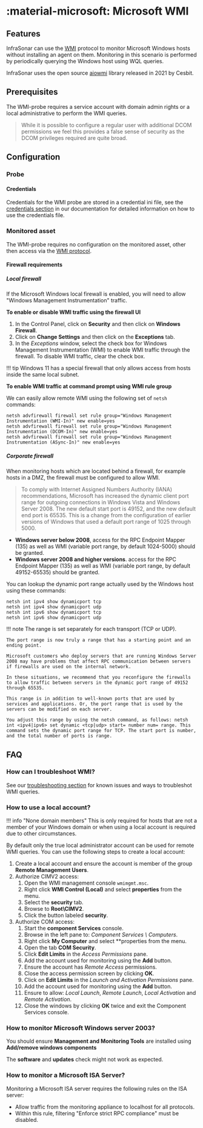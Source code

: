 # :material-microsoft: Microsoft WMI

## Features

InfraSonar can use the [WMI](https://en.wikipedia.org/wiki/Windows_Management_Instrumentation) protocol to monitor Microsoft Windows hosts without installing an agent on them. Monitoring in this scenario is performed by periodically querying the Windows host using WQL queries.

InfraSonar uses the open source [aiowmi](https://github.com/cesbit/aiowmi) library released in 2021 by Cesbit.

## Prerequisites

The WMI-probe requires a service account with domain admin rights or a local administrative to perform the WMI queries.

> While it is possible to configure a regular user with additional DCOM permissions we feel this provides a false sense of security as the DCOM privileges required are quite broad.

## Configuration

### Probe

#### Credentials 

Credentials for the WMI probe are stored in a credential ini file, see the [credentials section](appliance/credentials.md) in our documentation for detailed information on how to use the credentials file.

### Monitored asset

The WMI-probe requires no configuration on the monitored asset, other then access via the [WMI protocol](https://docs.microsoft.com/en-us/openspecs/windows_protocols/ms-wmi/c0088a94-1107-48a5-8d4d-cd16d34de5ef).

#### Firewall requirements

##### Local firewall

If the Microsoft Windows local firewall is enabled, you will need to allow "Windows Management Instrumentation" traffic.

**To enable or disable WMI traffic using the firewall UI**

1. In the Control Panel, click on **Security** and then click on **Windows Firewall**.
2. Click on **Change Settings** and then click on the **Exceptions** tab.
3. In the *Exceptions* window, select the check box for Windows Management Instrumentation (WMI) to enable WMI traffic through the firewall. To disable WMI traffic, clear the check box.

!!! tip
    Windows 11 has a special firewall that only allows access from hosts inside the same local subnet.

**To enable WMI traffic at command prompt using WMI rule group**

We can easily allow remote WMI using the following set of `netsh` commands:

```
netsh advfirewall firewall set rule group="Windows Management Instrumentation (WMI-In)" new enable=yes
netsh advfirewall firewall set rule group="Windows Management Instrumentation (DCOM-In)" new enable=yes
netsh advfirewall firewall set rule group="Windows Management Instrumentation (ASync-In)" new enable=yes
```

##### Corporate firewall

When monitoring hosts which are located behind a firewall, for example hosts in a DMZ, the firewall must be configured to allow WMI.

> To comply with Internet Assigned Numbers Authority (IANA) recommendations, Microsoft has increased the dynamic client port range for outgoing connections in Windows Vista and Windows Server 2008. The new default start port is 49152, and the new default end port is 65535. This is a change from the configuration of earlier versions of Windows that used a default port range of 1025 through 5000.

* **Windows server below 2008**, access for the RPC Endpoint Mapper (135) as well as WMI (variable port range, by default 1024-5000) should be granted.
* **Windows server 2008 and higher versions**. access for the RPC Endpoint Mapper (135) as well as WMI (variable port range, by default 49152-65535) should be granted.

You can lookup the dynamic port range actually used by the Windows host using these commands:

```
netsh int ipv4 show dynamicport tcp
netsh int ipv4 show dynamicport udp
netsh int ipv6 show dynamicport tcp
netsh int ipv6 show dynamicport udp
```

!!! note
    The range is set separately for each transport (TCP or UDP).
    
    The port range is now truly a range that has a starting point and an ending point. 
    
    Microsoft customers who deploy servers that are running Windows Server 2008 may have problems that affect RPC communication between servers if firewalls are used on the internal network. 
    
    In these situations, we recommend that you reconfigure the firewalls to allow traffic between servers in the dynamic port range of 49152 through 65535.
    
    This range is in addition to well-known ports that are used by services and applications. Or, the port range that is used by the servers can be modified on each server.
    
    You adjust this range by using the netsh command, as follows: netsh int <ipv4|ipv6> set dynamic <tcp|udp> start= number num= range. This command sets the dynamic port range for TCP. The start port is number, and the total number of ports is range.


## FAQ

### How can I troubleshoot WMI?

See our [troubleshooting section](wmi-troubleshooting.md) for known issues and ways to troubleshot WMI queries.

### How to use a local account?

!!! info "None domain members"
    This is only required for hosts that are not a member of your Windows domain or when using a local account is required due to other circumstances.

By default only the true local administrator account can be used for remote WMI queries.
You can use the following steps to create a local account:

1. Create a local account and ensure the account is member of the group **Remote Management Users**.
2. Authorize CIMV2 access:
   1. Open the WMI management console `wmimgmt.msc`.
   2. Right click **WMI Control (Local)** and select **properties** from the menu.
   3. Select the **security** tab.
   4. Browse to **Root\CIMV2**.
   5. Click the button labeled **security**.
3. Authorize COM access:
   1. Start the **component Services** console.
   2. Browse in the left pane to: _Component Services \ Computers_.
   3. Right click **My Computer** and select **properties from the menu.
   4. Open the tab **COM Security**.
   5. Click **Edit Limits** in the _Access Permissions_ pane.
   6. Add the account used for monitoring using the **Add** button.
   7. Ensure the account has *Remote Access* permissions.
   8. Close the access permission screen by clicking **OK**.
   9. Click on **Edit Limits** in the _Launch and Activation Permissions_ pane.
   10. Add the account used for monitoring using the **Add** button.
   11. Ensure to allow: _Local Launch_, _Remote Launch_, _Local Activation_ and _Remote Activation_.
   12. Close the windows by clicking **OK** twice and exit the Component Services console.

### How to monitor Microsoft Windows server 2003?

You should ensure **Management and Monitoring Tools** are installed using **Add/remove windows components**

The **software** and **updates** check might not work as expected.

### How to monitor a Microsoft ISA Server?

Monitoring a Microsoft ISA server requires the following rules on the ISA server:

* Allow traffic from the monitoring appliance to localhost for all protocols.
* Within this rule, filtering "Enforce strict RPC compliance" must be disabled.




 
